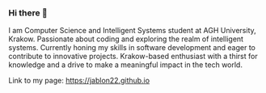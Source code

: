 ### Hi there 👋

I am Computer Science and Intelligent Systems student at AGH University, Krakow. Passionate about coding and exploring the realm of intelligent systems. Currently honing my skills in software development and eager to contribute to innovative projects. Krakow-based enthusiast with a thirst for knowledge and a drive to make a meaningful impact in the tech world.

Link to my page: https://jablon22.github.io

<!--
**Jablon22/Jablon22** is a ✨ _special_ ✨ repository because its `README.md` (this file) appears on your GitHub profile.

Here are some ideas to get you started:

- 🔭 I’m currently working on ...
- 🌱 I’m currently learning ...
- 👯 I’m looking to collaborate on ...
- 🤔 I’m looking for help with ...
- 💬 Ask me about ...
- 📫 How to reach me: ...
- 😄 Pronouns: ...
- ⚡ Fun fact: ...
-->
